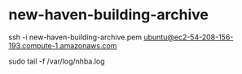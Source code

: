 # new-haven-building-archive

ssh -i new-haven-building-archive.pem ubuntu@ec2-54-208-156-193.compute-1.amazonaws.com 

sudo tail -f /var/log/nhba.log 